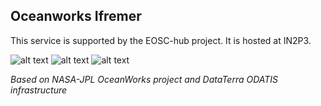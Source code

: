 ## Oceanworks Ifremer  

This service is supported by the EOSC-hub project. It is hosted at IN2P3.  

![alt text](img/eosc-hub-web_33x120.png) 
![alt text](img/logo_Ifremer_43x120.png)
![alt text](img/in2p3_120x120.jpg)

*Based on NASA-JPL OceanWorks project and DataTerra ODATIS infrastructure*
